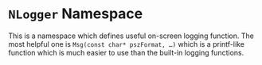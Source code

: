 # `NLogger` Namespace

This is a namespace which defines useful on-screen logging function. The most helpful one is `Msg(const char* pszFormat, …)` which is a printf-like function which is much easier to use than the built-in logging functions.